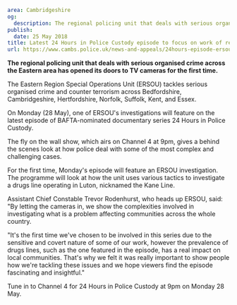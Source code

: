 ```yaml
area: Cambridgeshire
og:
  description: The regional policing unit that deals with serious organised crime across the Eastern area has opened its doors to TV cameras for the first time.
publish:
  date: 25 May 2018
title: Latest 24 Hours in Police Custody episode to focus on work of regional unit
url: https://www.cambs.police.uk/news-and-appeals/24hours-episode-ersou-may2018
```

**The regional policing unit that deals with serious organised crime across the Eastern area has opened its doors to TV cameras for the first time.**

The Eastern Region Special Operations Unit (ERSOU) tackles serious organised crime and counter terrorism across Bedfordshire, Cambridgeshire, Hertfordshire, Norfolk, Suffolk, Kent, and Essex.

On Monday (28 May), one of ERSOU's investigations will feature on the latest episode of BAFTA-nominated documentary series 24 Hours in Police Custody.

The fly on the wall show, which airs on Channel 4 at 9pm, gives a behind the scenes look at how police deal with some of the most complex and challenging cases.

For the first time, Monday's episode will feature an ERSOU investigation. The programme will look at how the unit uses various tactics to investigate a drugs line operating in Luton, nicknamed the Kane Line.

Assistant Chief Constable Trevor Rodenhurst, who heads up ERSOU, said: "By letting the cameras in, we show the complexities involved in investigating what is a problem affecting communities across the whole country.

"It's the first time we've chosen to be involved in this series due to the sensitive and covert nature of some of our work, however the prevalence of drugs lines, such as the one featured in the episode, has a real impact on local communities. That's why we felt it was really important to show people how we're tackling these issues and we hope viewers find the episode fascinating and insightful."

Tune in to Channel 4 for 24 Hours in Police Custody at 9pm on Monday 28 May.
